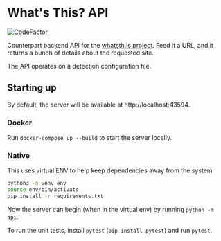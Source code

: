 # What's This? API

[![CodeFactor](https://www.codefactor.io/repository/github/soup-bowl/api.whatsth.is/badge)](https://www.codefactor.io/repository/github/soup-bowl/api.whatsth.is)

Counterpart backend API for the [whatsth.is project](https://github.com/soup-bowl/whatsth.is). Feed it a URL, and it returns a bunch of details about the requested site.

The API operates on a detection configuration file.

## Starting up

By default, the server will be available at http://localhost:43594.

### Docker

Run `docker-compose up --build` to start the server locally.

### Native

This uses virtual ENV to help keep dependencies away from the system.

```bash
python3 -m venv env
source env/bin/activate
pip install -r requirements.txt
```

Now the server can begin (when in the virtual env) by running `python -m api`.

To run the unit tests, install `pytest` (`pip install pytest`) and run `pytest`.
